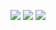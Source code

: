 ![ ](https://upload-images.jianshu.io/upload_images/14371339-2713a4440dfdc467.png?imageMogr2/auto-orient/strip%7CimageView2/2/w/1240)
![ ](https://upload-images.jianshu.io/upload_images/14371339-792632fd15eab9cd.png?imageMogr2/auto-orient/strip%7CimageView2/2/w/1240)
![ ](https://upload-images.jianshu.io/upload_images/14371339-71fe9057b2d0a7a9.png?imageMogr2/auto-orient/strip%7CimageView2/2/w/1240)

